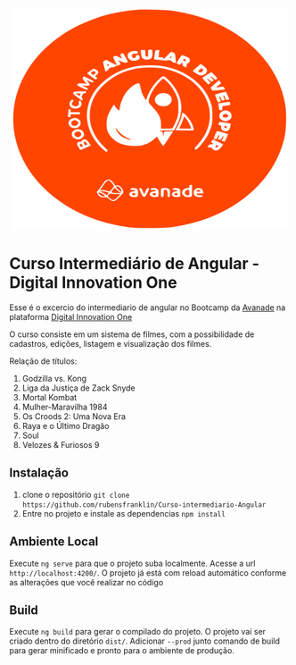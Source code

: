 <p align="center">
    <img src="https://github.com/rubensfranklin/Curso-intermediario-Angular/blob/main/a5cb4d8b-3139-4411-ae90-dd655a1deaa9.svg" alt="Image" width="500" height="400" />
</p>

# Curso Intermediário de Angular - Digital Innovation One

Esse é o excercio do intermediario de angular no Bootcamp da [Avanade](https://www.avanade.com/pt-br) na plataforma [Digital Innovation One](https://digitalinnovation.one/)

O curso consiste em um sistema de filmes, com a possibilidade de cadastros, edições, listagem e visualização dos filmes.

Relação de títulos:

1.	Godzilla vs. Kong
2.	Liga da Justiça de Zack Snyde
3.	Mortal Kombat 
4.	Mulher-Maravilha 1984
5.	Os Croods 2: Uma Nova Era
6.	Raya e o Último Dragão
7.	Soul 
8.	Velozes & Furiosos 9


## Instalação

1. clone o repositório `git clone https://github.com/rubensfranklin/Curso-intermediario-Angular`
2. Entre no projeto e instale as dependencias `npm install`

## Ambiente Local

Execute `ng serve` para que o projeto suba localmente. Acesse a url `http://localhost:4200/`. O projeto já está com reload automático conforme as alterações que você realizar no código

## Build

Execute `ng build` para gerar o compilado do projeto. O projeto vai ser criado dentro do diretório `dist/`. Adicionar `--prod` junto comando de build para gerar minificado e pronto para o ambiente de produção.

